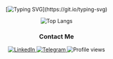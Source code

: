<div align="center">

[![Typing SVG](https://readme-typing-svg.demolab.com?font=Reddit+Mono&pause=1000&color=F7F7F7&random=false&width=435&lines=What+are+you+doing+in+my+swap?)](https://git.io/typing-svg)

<div align="center">

![Top Langs](https://github-readme-stats.vercel.app/api/top-langs/?username=abdigaliarsen&show_icons=true&theme=dark&locale=en&layout=compact)

<div id="badges" align="center">
  
  ### Contact Me
 
   <a href="https://www.linkedin.com/in/arsen-abdigali/" target="_new">
      <img src="https://img.shields.io/badge/Linkedin-Arsen Abdigali-blue?logo=Linkedin" alt="LinkedIn"/>
  </a>
  <a href="https://t.me/arsen_jun" target="_new">
    <img src="https://img.shields.io/badge/Telegram-Arsen-blue?logo=telegram" alt="Telegram"/>
  </a>
  
  <img src="https://komarev.com/ghpvc/?username=abdigaliarsen&color=green" alt="Profile views"/>
  
</div>

</div>

</div>
